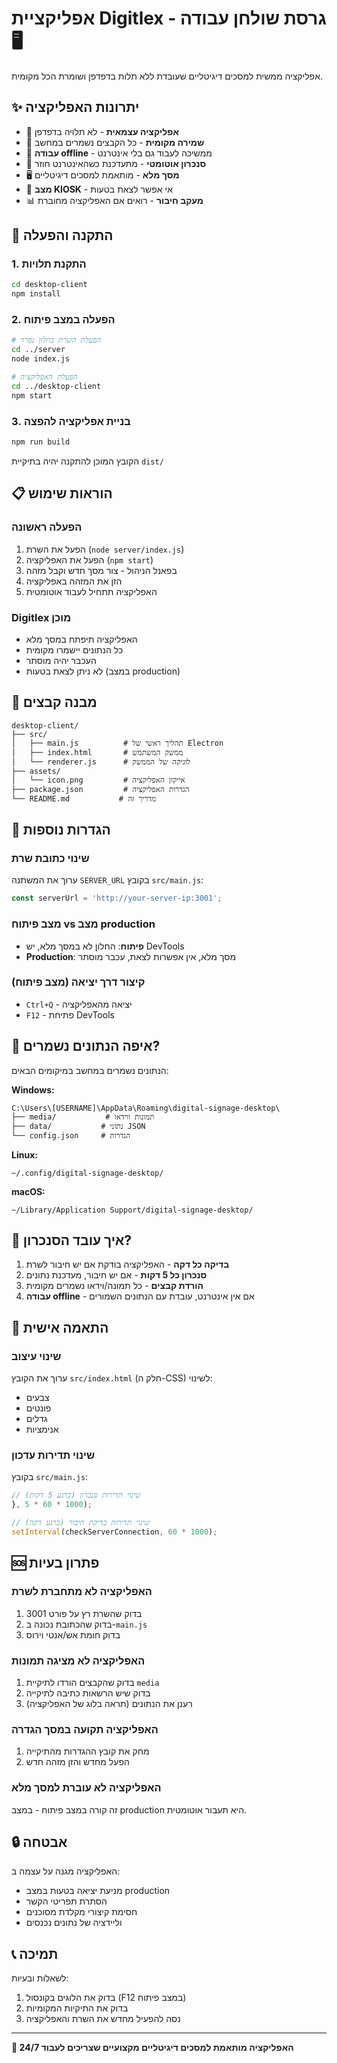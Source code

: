 # אפליקציית Digitlex - גרסת שולחן עבודה 🖥️

אפליקציה ממשית למסכים דיגיטליים שעובדת ללא תלות בדפדפן ושומרת הכל מקומית.

## ✨ יתרונות האפליקציה

- 📱 **אפליקציה עצמאית** - לא תלויה בדפדפן
- 💾 **שמירה מקומית** - כל הקבצים נשמרים במחשב
- 🔄 **עבודה offline** - ממשיכה לעבוד גם בלי אינטרנט
- 🔄 **סנכרון אוטומטי** - מתעדכנת כשהאינטרנט חוזר
- 🖥️ **מסך מלא** - מותאמת למסכים דיגיטליים
- 🚫 **מצב KIOSK** - אי אפשר לצאת בטעות
- 📊 **מעקב חיבור** - רואים אם האפליקציה מחוברת

## 🚀 התקנה והפעלה

### 1. התקנת תלויות
```bash
cd desktop-client
npm install
```

### 2. הפעלה במצב פיתוח
```bash
# הפעלת השרת בחלון נפרד
cd ../server
node index.js

# הפעלת האפליקציה
cd ../desktop-client
npm start
```

### 3. בניית אפליקציה להפצה
```bash
npm run build
```
הקובץ המוכן להתקנה יהיה בתיקיית `dist/`

## 📋 הוראות שימוש

### הפעלה ראשונה
1. הפעל את השרת (`node server/index.js`)
2. הפעל את האפליקציה (`npm start`)
3. בפאנל הניהול - צור מסך חדש וקבל מזהה
4. הזן את המזהה באפליקציה
5. האפליקציה תתחיל לעבוד אוטומטית

### Digitlex מוכן
- האפליקציה תיפתח במסך מלא
- כל הנתונים יישמרו מקומית
- העכבר יהיה מוסתר
- לא ניתן לצאת בטעות (במצב production)

## 📁 מבנה קבצים

```
desktop-client/
├── src/
│   ├── main.js          # תהליך ראשי של Electron
│   ├── index.html       # ממשק המשתמש
│   └── renderer.js      # לוגיקה של הממשק
├── assets/
│   └── icon.png         # אייקון האפליקציה
├── package.json         # הגדרות האפליקציה
└── README.md           # מדריך זה
```

## 🔧 הגדרות נוספות

### שינוי כתובת שרת
ערוך את המשתנה `SERVER_URL` בקובץ `src/main.js`:
```javascript
const serverUrl = 'http://your-server-ip:3001';
```

### מצב פיתוח vs מצב production
- **פיתוח**: החלון לא במסך מלא, יש DevTools
- **Production**: מסך מלא, אין אפשרות לצאת, עכבר מוסתר

### קיצור דרך יציאה (מצב פיתוח)
- `Ctrl+Q` - יציאה מהאפליקציה
- `F12` - פתיחת DevTools

## 💾 איפה הנתונים נשמרים?

הנתונים נשמרים במחשב במיקומים הבאים:

**Windows:**
```
C:\Users\[USERNAME]\AppData\Roaming\digital-signage-desktop\
├── media/           # תמונות ווידאו
├── data/           # נתוני JSON
└── config.json     # הגדרות
```

**Linux:**
```
~/.config/digital-signage-desktop/
```

**macOS:**
```
~/Library/Application Support/digital-signage-desktop/
```

## 🔄 איך עובד הסנכרון?

1. **בדיקה כל דקה** - האפליקציה בודקת אם יש חיבור לשרת
2. **סנכרון כל 5 דקות** - אם יש חיבור, מעדכנת נתונים
3. **הורדת קבצים** - כל תמונה/וידאו נשמרים מקומית
4. **עבודה offline** - אם אין אינטרנט, עובדת עם הנתונים השמורים

## 🎨 התאמה אישית

### שינוי עיצוב
ערוך את הקובץ `src/index.html` (חלק ה-CSS) לשינוי:
- צבעים
- פונטים
- גדלים
- אנימציות

### שינוי תדירות עדכון
בקובץ `src/main.js`:
```javascript
// שינוי תדירות סנכרון (כרגע 5 דקות)
}, 5 * 60 * 1000);

// שינוי תדירות בדיקת חיבור (כרגע דקה)
setInterval(checkServerConnection, 60 * 1000);
```

## 🆘 פתרון בעיות

### האפליקציה לא מתחברת לשרת
1. בדוק שהשרת רץ על פורט 3001
2. בדוק שהכתובת נכונה ב-`main.js`
3. בדוק חומת אש/אנטי וירוס

### האפליקציה לא מציגה תמונות
1. בדוק שהקבצים הורדו לתיקיית `media`
2. בדוק שיש הרשאות כתיבה לתיקייה
3. רענן את הנתונים (תראה בלוג של האפליקציה)

### האפליקציה תקועה במסך הגדרה
1. מחק את קובץ ההגדרות מהתיקייה
2. הפעל מחדש והזן מזהה חדש

### האפליקציה לא עוברת למסך מלא
זה קורה במצב פיתוח - במצב production היא תעבור אוטומטית.

## 🔒 אבטחה

האפליקציה מגנה על עצמה ב:
- מניעת יציאה בטעות במצב production
- הסתרת תפריטי הקשר
- חסימת קיצורי מקלדת מסוכנים
- וליידציה של נתונים נכנסים

## 📞 תמיכה

לשאלות ובעיות:
1. בדוק את הלוגים בקונסול (F12 במצב פיתוח)
2. בדוק את התיקיות המקומיות
3. נסה להפעיל מחדש את השרת והאפליקציה

---

**🎯 האפליקציה מותאמת למסכים דיגיטליים מקצועיים שצריכים לעבוד 24/7** 